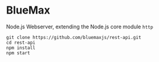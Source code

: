 # BlueMax

Node.js Webserver, extending the Node.js core module `http`

```
git clone https://github.com/bluemaxjs/rest-api.git
cd rest-api
npm install
npm start
```
